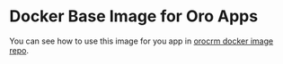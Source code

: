 # Docker Base Image for Oro Apps

You can see how to use this image for you app in [orocrm docker image repo](https://github.com/SergeyCherepanov/docker-autobuild-orocrm).
